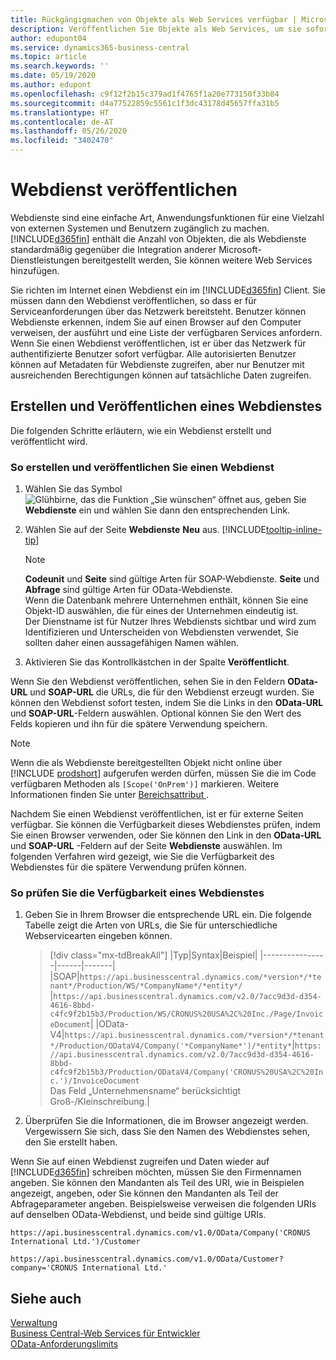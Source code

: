 ```yaml
---
title: Rückgängigmachen von Objekte als Web Services verfügbar | Microsoft Docs
description: Veröffentlichen Sie Objekte als Web Services, um sie sofort für Ihre Business Central-Lösung bereitzustellen.
author: edupont04
ms.service: dynamics365-business-central
ms.topic: article
ms.search.keywords: ''
ms.date: 05/19/2020
ms.author: edupont
ms.openlocfilehash: c9f12f2b15c379ad1f4765f1a20e773150f33b84
ms.sourcegitcommit: d4a77522859c5561c1f3dc43178d45657ffa31b5
ms.translationtype: HT
ms.contentlocale: de-AT
ms.lasthandoff: 05/26/2020
ms.locfileid: "3402470"
---
```

# <a name="publish-a-web-service"></a>Webdienst veröffentlichen

Webdienste sind eine einfache Art, Anwendungsfunktionen für eine Vielzahl von externen Systemen und Benutzern zugänglich zu machen. [!INCLUDE[d365fin](includes/d365fin_md.md)] enthält die Anzahl von Objekten, die als Webdienste standardmäßig gegenüber die Integration anderer Microsoft-Dienstleistungen bereitgestellt werden, Sie können weitere Web Services hinzufügen.  

Sie richten im Internet einen Webdienst ein im [!INCLUDE[d365fin](includes/d365fin_md.md)] Client. Sie müssen dann den Webdienst veröffentlichen, so dass er für Serviceanforderungen über das Netzwerk bereitsteht. Benutzer können Webdienste erkennen, indem Sie auf einen Browser auf den Computer verweisen, der ausführt und eine Liste der verfügbaren Services anfordern. Wenn Sie einen Webdienst veröffentlichen, ist er über das Netzwerk für authentifizierte Benutzer sofort verfügbar. Alle autorisierten Benutzer können auf Metadaten für Webdienste zugreifen, aber nur Benutzer mit ausreichenden Berechtigungen können auf tatsächliche Daten zugreifen.

## <a name="creating-and-publishing-a-web-service"></a>Erstellen und Veröffentlichen eines Webdienstes

Die folgenden Schritte erläutern, wie ein Webdienst erstellt und veröffentlicht wird.  

### <a name="to-create-and-publish-a-web-service"></a>So erstellen und veröffentlichen Sie einen Webdienst  

1. Wählen Sie das Symbol ![Glühbirne, das die Funktion „Sie wünschen“ öffnet](media/ui-search/search_small.png "Tell Me-Funktion") aus, geben Sie **Webdienste** ein und wählen Sie dann den entsprechenden Link.  
2. Wählen Sie auf der Seite **Webdienste** **Neu** aus. [!INCLUDE[tooltip-inline-tip](includes/tooltip-inline-tip_md.md)]  

    > [!NOTE]  
    > **Codeunit** und **Seite** sind gültige Arten für SOAP-Webdienste. **Seite** und **Abfrage** sind gültige Arten für OData-Webdienste.  
    > Wenn die Datenbank mehrere Unternehmen enthält, können Sie eine Objekt-ID auswählen, die für eines der Unternehmen eindeutig ist.  
    > Der Dienstname ist für Nutzer Ihres Webdiensts sichtbar und wird zum Identifizieren und Unterscheiden von Webdiensten verwendet, Sie sollten daher einen aussagefähigen Namen wählen.

3. Aktivieren Sie das Kontrollkästchen in der Spalte **Veröffentlicht**.  

Wenn Sie den Webdienst veröffentlichen, sehen Sie in den Feldern **OData-URL** und **SOAP-URL** die URLs, die für den Webdienst erzeugt wurden. Sie können den Webdienst sofort testen, indem Sie die Links in den **OData-URL** und **SOAP-URL**-Feldern auswählen. Optional können Sie den Wert des Felds kopieren und ihn für die spätere Verwendung speichern.  

> [!NOTE]
> Wenn die als Webdienste bereitgestellten Objekt nicht online über [!INCLUDE [prodshort](includes/prodshort.md)] aufgerufen werden dürfen, müssen Sie die im Code verfügbaren Methoden als `[Scope('OnPrem')]` markieren. Weitere Informationen finden Sie unter [Bereichsattribut ](/dynamics365/business-central/dev-itpro/developer/methods/devenv-scope-attribute).

Nachdem Sie einen Webdienst veröffentlichen, ist er für externe Seiten verfügbar. Sie können die Verfügbarkeit dieses Webdienstes prüfen, indem Sie einen Browser verwenden, oder Sie können den Link in den **OData-URL** und **SOAP-URL** -Feldern auf der Seite **Webdienste** auswählen. Im folgenden Verfahren wird gezeigt, wie Sie die Verfügbarkeit des Webdienstes für die spätere Verwendung prüfen können.  

### <a name="to-verify-the-availability-of-a-web-service"></a>So prüfen Sie die Verfügbarkeit eines Webdienstes  

1. Geben Sie in Ihrem Browser die entsprechende URL ein. Die folgende Tabelle zeigt die Arten von URLs, die Sie für unterschiedliche Webservicearten eingeben können.  

    > [!div class="mx-tdBreakAll"]
    > |Typ|Syntax|Beispiel|
    > |----------------|------|-------|
    > |SOAP|`https://api.businesscentral.dynamics.com/*version*/*tenant*/Production/WS/*CompanyName*/*entity*/` |`https://api.businesscentral.dynamics.com/v2.0/7acc9d3d-d354-4616-8bbd-c4fc9f2b15b3/Production/WS/CRONUS%20USA%2C%20Inc./Page/InvoiceDocument`|
    > |OData-V4|`https://api.businesscentral.dynamics.com/*version*/*tenant*/Production/ODataV4/Company('*CompanyName*')/*entity*`|`https://api.businesscentral.dynamics.com/v2.0/7acc9d3d-d354-4616-8bbd-c4fc9f2b15b3/Production/ODataV4/Company('CRONUS%20USA%2C%20Inc.')/InvoiceDocument`<br/>    Das Feld „Unternehmensname“ berücksichtigt Groß-/Kleinschreibung.|

2. Überprüfen Sie die Informationen, die im Browser angezeigt werden. Vergewissern Sie sich, dass Sie den Namen des Webdienstes sehen, den Sie erstellt haben.  

Wenn Sie auf einen Webdienst zugreifen und Daten wieder auf [!INCLUDE[d365fin](includes/d365fin_md.md)] schreiben möchten, müssen Sie den Firmennamen angeben. Sie können den Mandanten als Teil des URI, wie in Beispielen angezeigt, angeben, oder Sie können den Mandanten als Teil der Abfrageparameter angeben. Beispielsweise verweisen die folgenden URIs auf denselben OData-Webdienst, und beide sind gültige URIs.  

```
https://api.businesscentral.dynamics.com/v1.0/OData/Company('CRONUS International Ltd.')/Customer  
```

```
https://api.businesscentral.dynamics.com/v1.0/OData/Customer?company='CRONUS International Ltd.'  
```

## <a name="see-also"></a>Siehe auch

[Verwaltung](admin-setup-and-administration.md)  
[Business Central-Web Services für Entwickler](/dynamics365/business-central/dev-itpro/webservices/web-services)  
[OData-Anforderungslimits](/dynamics365/business-central/dev-itpro/administration/operational-limits-online#ODataServices)  
